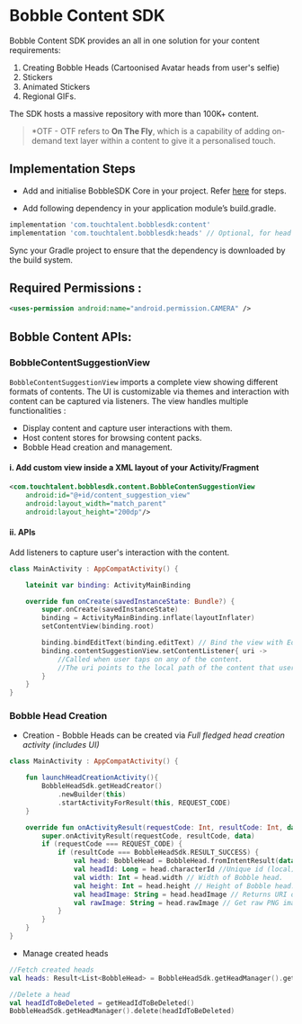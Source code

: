  #  Bobble Content SDK

Bobble Content SDK provides an all in one solution for your content requirements:
1. Creating Bobble Heads (Cartoonised Avatar heads from user's selfie)
2. Stickers
3. Animated Stickers
4. Regional GIFs.

The SDK hosts a massive repository with more than 100K+ content.

> *OTF - OTF refers to <b>On The Fly</b>, which is a capability of adding on-demand text layer within a content to give it a personalised touch.
## <a name="implementation_steps"></a>Implementation Steps

- Add and initialise BobbleSDK Core in your project. Refer [here](core.md#setup) for steps.

- Add following dependency in your application module’s build.gradle.
```groovy
implementation 'com.touchtalent.bobblesdk:content'
implementation 'com.touchtalent.bobblesdk:heads' // Optional, for head support
```

Sync your Gradle project to ensure that the dependency is downloaded by the build system.

## Required Permissions : 

```xml
<uses-permission android:name="android.permission.CAMERA" />
```
##  Bobble Content APIs:

### BobbleContentSuggestionView
```BobbleContentSuggestionView``` imports a complete view showing different formats of contents. The UI is customizable via themes and interaction with content can be captured via listeners. The view handles multiple functionalities :

- Display content and capture user interactions with them.
- Host content stores for browsing content packs.
- Bobble Head creation and management. 

#### i. Add custom view inside a XML layout of your Activity/Fragment
```xml
<com.touchtalent.bobblesdk.content.BobbleContenSuggestionView
    android:id="@+id/content_suggestion_view"
    android:layout_width="match_parent"
    android:layout_height="200dp"/>
```
#### ii. APIs
Add listeners to capture user's interaction with the content.

```kotlin
class MainActivity : AppCompatActivity() {

    lateinit var binding: ActivityMainBinding

    override fun onCreate(savedInstanceState: Bundle?) {
        super.onCreate(savedInstanceState)
        binding = ActivityMainBinding.inflate(layoutInflater)
        setContentView(binding.root)

        binding.bindEditText(binding.editText) // Bind the view with EditText to personalise based on input text
        binding.contentSuggestionView.setContentListener{ uri ->
            //Called when user taps on any of the content.
            //The uri points to the local path of the content that user tapped on.
        }
    }
}
```

### Bobble Head Creation

- Creation - Bobble Heads can be created via *Full fledged head creation activity (includes UI)*

```kotlin 
class MainActivity : AppCompatActivity() {

    fun launchHeadCreationActivity(){
        BobbleHeadSdk.getHeadCreator()
            .newBuilder(this)
            .startActivityForResult(this, REQUEST_CODE)
    }

    override fun onActivityResult(requestCode: Int, resultCode: Int, data: Intent?) {
        super.onActivityResult(requestCode, resultCode, data)
        if (requestCode === REQUEST_CODE) {
            if (resultCode === BobbleHeadSdk.RESULT_SUCCESS) {
                val head: BobbleHead = BobbleHead.fromIntentResult(data)
                val headId: Long = head.characterId //Unique id (local) of head.
                val width: Int = head.width // Width of Bobble head.
                val height: Int = head.height // Height of Bobble head.
                val headImage: String = head.headImage // Returns URI of PNG image pointing to the Bobble Head.
                val rawImage: String = head.rawImage // Get raw PNG image used for head creation
            }
        } 
    }
}
```

- Manage created heads

```kotlin
//Fetch created heads
val heads: Result<List<BobbleHead> = BobbleHeadSdk.getHeadManager().getAll() // Suspend function to fetch all heads

//Delete a head
val headIdToBeDeleted = getHeadIdToBeDeleted()
BobbleHeadSdk.getHeadManager().delete(headIdToBeDeleted)
```
